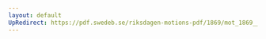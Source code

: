 ```yaml
---
layout: default
UpRedirect: https://pdf.swedeb.se/riksdagen-motions-pdf/1869/mot_1869__fk__00050/mot_1869__fk__00050_001.pdf
---
```

